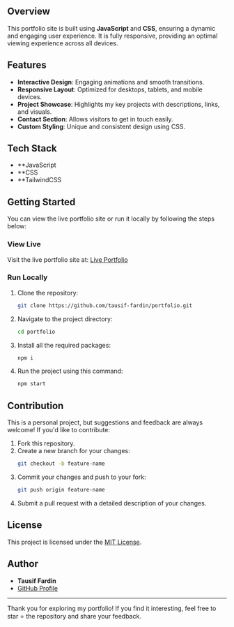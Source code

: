 ## Overview

This portfolio site is built using **JavaScript** and **CSS**, ensuring a dynamic and engaging user experience. It is fully responsive, providing an optimal viewing experience across all devices.

## Features

- **Interactive Design**: Engaging animations and smooth transitions.
- **Responsive Layout**: Optimized for desktops, tablets, and mobile devices.
- **Project Showcase**: Highlights my key projects with descriptions, links, and visuals.
- **Contact Section**: Allows visitors to get in touch easily.
- **Custom Styling**: Unique and consistent design using CSS.

## Tech Stack

- **JavaScript
- **CSS
- **TailwindCSS

## Getting Started

You can view the live portfolio site or run it locally by following the steps below:

### View Live

Visit the live portfolio site at: [Live Portfolio](#)

### Run Locally

1. Clone the repository:
   ```bash
   git clone https://github.com/tausif-fardin/portfolio.git
   ```
2. Navigate to the project directory:
   ```bash
   cd portfolio
   ```
3. Install all the required packages:
   ```bash
   npm i
   ```
4. Run the project using this command:
   ```bash
   npm start
   ```

## Contribution

This is a personal project, but suggestions and feedback are always welcome! If you'd like to contribute:
1. Fork this repository.
2. Create a new branch for your changes:
   ```bash
   git checkout -b feature-name
   ```
3. Commit your changes and push to your fork:
   ```bash
   git push origin feature-name
   ```
4. Submit a pull request with a detailed description of your changes.

## License

This project is licensed under the [MIT License](LICENSE).

## Author

- **Tausif Fardin**
- [GitHub Profile](https://github.com/tausif-fardin)

---

Thank you for exploring my portfolio! If you find it interesting, feel free to star ⭐ the repository and share your feedback.
